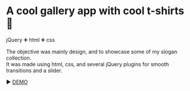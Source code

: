 # A cool gallery app with cool t-shirts :shirt:
jQuery :heavy_plus_sign: html :heavy_plus_sign: css

The objective was mainly design, and to showcase some of my slogan collection.  
It was made using html, css, and several jQuery plugins for smooth transitions and a slider.

:arrow_forward: [DEMO](https://zsofi777.github.io/t-shirt-gallery/)
